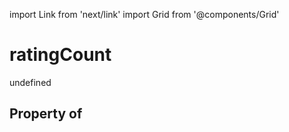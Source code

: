 import Link from 'next/link'
import Grid from '@components/Grid'

# ratingCount

undefined

## Property of



